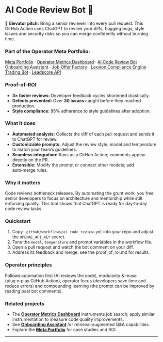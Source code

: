 # AI Code Review Bot 🤖

🚀 **Elevator pitch:** Bring a senior reviewer into every pull request. This GitHub Action uses ChatGPT to review your diffs, flagging bugs, style issues and security risks so you can merge confidently without burning time.

### Part of the Operator Meta Portfolio:
[Meta Portfolio](https://github.com/Bigmannot23/meta_portfolio) · [Operator Metrics Dashboard](https://github.com/Bigmannot23/operator_metrics_dashboard) · [AI Code Review Bot](#) · [Onboarding Assistant](https://github.com/Bigmannot23/Onboarding_Assistant) · [Job Offer Factory](https://github.com/Bigmannot23/job_offer_factory_autorun) · [Lexvion Compliance Engine](https://github.com/Bigmannot23/lexvion) · [Trading Bot](https://github.com/Bigmannot23/lexvion_trading_bot_full_auto) · [Leadscore API](https://github.com/Bigmannot23/operators-leadscore-api)

### Proof‑of‑ROI
- **3× faster reviews:** Developer feedback cycles shortened drastically.
- **Defects prevented:** Over **30 issues** caught before they reached production.
- **Style compliance:** 85% adherence to style guidelines after adoption.

### What it does
- **Automated analysis:** Collects the diff of each pull request and sends it to ChatGPT for review.
- **Customizable prompts:** Adjust the review style, model and temperature to match your team’s guidelines.
- **Seamless integration:** Runs as a GitHub Action; comments appear directly on the PR.
- **Extensible:** Modify the prompt or connect other models; add auto‑merge rules.

### Why it matters
Code reviews bottleneck releases. By automating the grunt work, you free senior developers to focus on architecture and mentorship while still enforcing quality. This tool shows that ChatGPT is ready for day‑to‑day code review tasks.

### Quickstart
1. Copy `.github/workflows/ai_code_review.yml` into your repo and adjust the `OPENAI_API_KEY` secret.
2. Tune the `model`, `temperature` and prompt variables in the workflow file.
3. Open a pull request and watch the bot comment on your diff.
4. Address its feedback and merge; see the proof_of_roi.md for results.

### Operator principles
Follows automation first (AI reviews the code), modularity & reuse (plug‑n‑play GitHub Action), operator focus (developers save time and reduce errors) and compounding learning (the prompt can be improved by reading past bot comments).

### Related projects
- The **[Operator Metrics Dashboard](https://github.com/Bigmannot23/operator_metrics_dashboard)** instruments job search; apply similar instrumentation to measure code quality improvements.
- See **[Onboarding Assistant](https://github.com/Bigmannot23/Onboarding_Assistant)** for retrieval‑augmented Q&A capabilities.
- Explore the **[Meta Portfolio](https://github.com/Bigmannot23/meta_portfolio)** for case studies and ROI.

---
